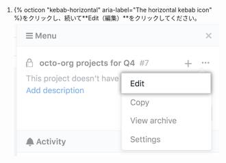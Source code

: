1. {% octicon "kebab-horizontal" aria-label="The horizontal kebab icon" %}をクリックし、続いて**Edit（編集）**をクリックしてください。 ![プロジェクトボードサイドバーのドロップダウンメニュー内の編集オプション](/assets/images/help/projects/project-board-edit-settings.png)
